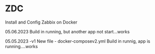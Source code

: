 # ZDC
Install and Config Zabbix on Docker

05.06.2023
Build in running, but another app not start...works 

05.05.2023 -v1
New file - docker-composev2.yml
Build in runnig, app is running....works
